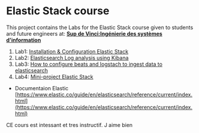 # Elastic Stack course

This project contains the Labs for the Elastic Stack course given to students and future engineers at: [**Sup de Vinci:Ingénierie des systèmes d'information**](https://www.supdevinci.fr/)


1. Lab1: [Installation & Configuration Elastic Stack](docs/lab1.md)
2. Lab2: [Elasticsearch Log analysis using Kibana](docs/lab2.md)
3. Lab3: [How to configure beats and logstach to ingest data to elasticsearch](docs/lab3.md)
4. Lab4: [Mini-project Elastic Stack](docs/lab4.md)


- Documentaion Elastic
[https://www.elastic.co/guide/en/elasticsearch/reference/current/index.html](https://www.elastic.co/guide/en/elasticsearch/reference/current/index.html)

CE cours est intessant et tres instructif. J aime bien

